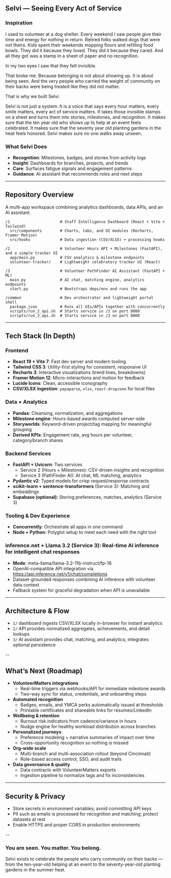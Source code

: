 ## Selvi — Seeing Every Act of Service

### Inspiration

I used to volunteer at a dog shelter. Every weekend I saw people give their time and energy for nothing in return. Retired folks walked dogs that were not theirs. Kids spent their weekends mopping floors and refilling food bowls. They did it because they loved. They did it because they cared. And all they got was a stamp in a sheet of paper and no recognition.

In my two eyes I saw that they felt invisible.

That broke me. Because belonging is not about showing up. It is about being seen. And the very people who carried the weight of community on their backs were being treated like they did not matter.

That is why we built Selvi.

Selvi is not just a system. It is a voice that says every hour matters, every smile matters, every act of service matters. It takes those invisible stamps on a sheet and turns them into stories, milestones, and recognition. It makes sure that the ten year old who shows up to help at an event feels celebrated. It makes sure that the seventy year old planting gardens in the heat feels honored. Selvi makes sure no one walks away unseen.

### What Selvi Does
- **Recognition**: Milestones, badges, and stories from activity logs
- **Insight**: Dashboards for branches, projects, and trends
- **Care**: Surfaces fatigue signals and engagement patterns
- **Guidance**: AI assistant that recommends roles and next steps

---

## Repository Overview
A multi-app workspace combining analytics dashboards, data APIs, and an AI assistant.

```
/1                      # Staff Intelligence Dashboard (React + Vite + Tailwind)
  src/components        # Charts, tabs, and UI modules (Recharts, Framer Motion)
  src/hooks             # Data ingestion (CSV/XLSX) + processing hooks

/2                      # Volunteer Hours API + Milestones (FastAPI), and a simple tracker UI
  app/main.py           # CSV analytics & milestone endpoints
  volunteer-tracker/    # Lightweight celebratory tracker UI (React)

/3                      # Volunteer PathFinder AI Assistant (FastAPI + ML)
  main.py               # AI chat, matching engine, analytics endpoints
  start.py              # Bootstraps deps/env and runs the app

/common                 # Dev orchestrator and lightweight portal shell
  package.json          # Runs all UIs/APIs together with concurrently
  scripts/run_2_api.sh  # Starts service in /2 on port 8080
  scripts/run_3_api.sh  # Starts service in /3 on port 8000
```
---

## Tech Stack (In Depth)

### Frontend
- **React 19 + Vite 7**: Fast dev server and modern tooling
- **Tailwind CSS 3**: Utility-first styling for consistent, responsive UI
- **Recharts 3**: Interactive visualizations (trend lines, breakdowns)
- **Framer Motion 12**: Micro-interactions and motion for feedback
- **Lucide Icons**: Clean, accessible iconography
- **CSV/XLSX ingestion**: `papaparse`, `xlsx`, `react-dropzone` for local files

### Data + Analytics
- **Pandas**: Cleansing, normalization, and aggregations
- **Milestone engine**: Hours-based awards computed server-side
- **Storyworlds**: Keyword-driven project/tag mapping for meaningful grouping
- **Derived KPIs**: Engagement rate, avg hours per volunteer, category/branch shares

### Backend Services
- **FastAPI + Uvicorn**: Two services
  - Service 2 (Hours + Milestones): CSV-driven insights and recognition
  - Service 3 (PathFinder AI): AI chat, ML matching, analytics
- **Pydantic v2**: Typed models for crisp request/response contracts
- **scikit-learn + sentence-transformers** (Service 3): Matching and embeddings
- **Supabase (optional)**: Storing preferences, matches, analytics (Service 3)

### Tooling & Dev Experience
- **Concurrently**: Orchestrate all apps in one command
- **Node + Python**: Polyglot setup to meet each need with the right tool

### inference.net + Llama 3.2 (Service 3): Real-time AI inference for intelligent chat responses
- **Mode**: meta-llama/llama-3.2-11b-instruct/fp-16
- OpenAI-compatible API integration via https://api.inference.net/v1/chat/completions
- Dataset-grounded responses combining AI inference with volunteer data context
- Fallback system for graceful degradation when API is unavailable

---

## Architecture & Flow

- `1/` dashboard ingests CSV/XLSX locally in-browser for instant analytics
- `2/` API provides normalized aggregates, achievements, and detail lookups
- `3/` AI assistant provides chat, matching, and analytics; integrates optional persistence

--

## What’s Next (Roadmap)
- **VolunteerMatters integrations**
  - Real-time triggers via webhooks/API for immediate milestone awards
  - Two-way sync for status, credentials, and onboarding steps
- **Automated recognition**
  - Badges, emails, and YMCA perks automatically issued at thresholds
  - Printable certificates and shareable links for resumes/LinkedIn
- **Wellbeing & retention**
  - Burnout risk indicators from cadence/variance in hours
  - Nudge engine for healthy workload distribution across branches
- **Personalized journeys**
  - Preference modeling + narrative summaries of impact over time
  - Cross-opportunity recognition so nothing is missed
- **Org-wide scale**
  - Multi-branch and multi-association rollout (beyond Cincinnati)
  - Role-based access control, SSO, and audit trails
- **Data governance & quality**
  - Data contracts with VolunteerMatters exports
  - Ingestion pipeline to normalize tags and fix inconsistencies

---

## Security & Privacy
- Store secrets in environment variables; avoid committing API keys
- PII such as emails is processed for recognition and matching; protect datasets at rest
- Enable HTTPS and proper CORS in production environments

--

### You are seen. You matter. You belong.
Selvi exists to celebrate the people who carry community on their backs — from the ten-year-old helping at an event to the seventy-year-old planting gardens in the summer heat.

